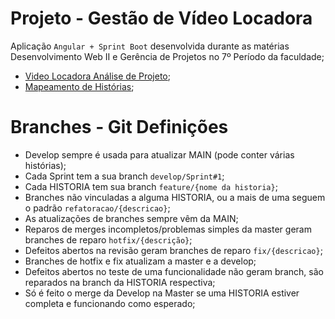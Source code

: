# Projeto - Gestão de Vídeo Locadora
Aplicação `Angular + Sprint Boot` desenvolvida durante as matérias Desenvolvimento Web II e Gerência de Projetos no 7º Período da faculdade;
- [Video Locadora Análise de Projeto](https://github.com/laylac19/projeto-locadora/blob/main/VideoLocadora_Analise.pdf);
- [Mapeamento de Histórias](https://miro.com/app/board/uXjVOhXA7Oo=/?share_link_id=475121761179);

# Branches - Git Definições
- Develop sempre é usada para atualizar MAIN (pode conter várias histórias);
- Cada Sprint tem a sua branch `develop/Sprint#1`;
- Cada HISTORIA tem sua branch `feature/{nome da historia}`;
- Branches não vinculadas a alguma HISTORIA, ou a mais de uma seguem o padrão `refatoracao/{descricao}`;
- As atualizações de branches sempre vêm da MAIN;
- Reparos de merges incompletos/problemas simples da master geram branches de reparo `hotfix/{descrição}`;
- Defeitos abertos na revisão geram branches de reparo `fix/{descricao}`;
- Branches de hotfix e fix atualizam a master e a develop;
- Defeitos abertos no teste de uma funcionalidade não geram branch, são reparados na branch da HISTORIA respectiva;
- Só é feito o merge da Develop na Master se uma HISTORIA estiver completa e funcionando como esperado;
